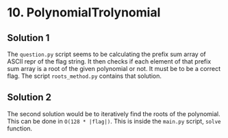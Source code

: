 # 10. PolynomialTrolynomial

## Solution 1

The `question.py` script seems to be calculating the prefix sum array of ASCII repr of the flag string. It then checks if each element of that prefix sum array is a root of the given polynomial or not. It must be to be a correct flag. The script `roots_method.py` contains that solution.

## Solution 2

The second solution would be to iteratively find the roots of the polynomial. This can be done in `O(128 * |flag|)`. This is inside the `main.py` script, `solve` function.
